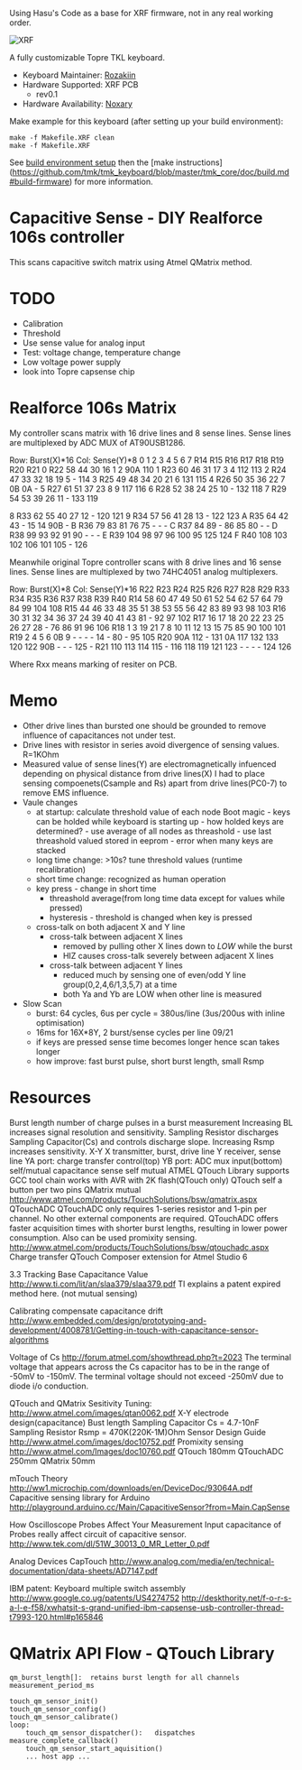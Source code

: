 Using Hasu's Code as a base for XRF firmware, not in any real working order.

![XRF](https://i.imgur.com/ziqGxpA.png)

A fully customizable Topre TKL keyboard.

* Keyboard Maintainer: [Rozakiin](https://github.com/rozakiin)
* Hardware Supported: XRF PCB
  * rev0.1 
* Hardware Availability: [Noxary](https://www.instagram.com/noxaryco/)

Make example for this keyboard (after setting up your build environment):

    make -f Makefile.XRF clean
    make -f Makefile.XRF

See [build environment setup](https://github.com/tmk/tmk_keyboard/blob/master/tmk_core/doc/build.md) then the [make instructions]
(https://github.com/tmk/tmk_keyboard/blob/master/tmk_core/doc/build.md#build-firmware) for more information.



Capacitive Sense - DIY Realforce 106s controller
================================================
This scans capacitive switch matrix using Atmel QMatrix method.


TODO
====
- Calibration
- Threshold
- Use sense value for analog input
- Test: voltage change, temperature change
- Low voltage power supply
- look into Topre capsense chip


Realforce 106s Matrix
=====================

My controller scans matrix with 16 drive lines and 8 sense lines.
Sense lines are multiplexed by ADC MUX of AT90USB1286.

Row: Burst(X)*16
Col: Sense(Y)*8
      0   1   2   3   4   5   6   7
      R14 R15 R16 R17 R18 R19 R20 R21
0 R22 58  44  30  16  1   2   90A 110
1 R23 60  46  31  17  3   4   112 113
2 R24 47  33  32  18  19  5   -   114
3 R25 49  48  34  20  21  6   131 115
4 R26 50  35  36  22  7   0B  0A  -
5 R27 61  51  37  23  8   9   117 116
6 R28 52  38  24  25  10  -   132 118
7 R29 54  53  39  26  11  -   133 119

8 R33 62  55  40  27  12  -   120 121
9 R34 57  56  41  28  13  -   122 123
A R35 64  42  43  -   15  14  90B -
B R36 79  83  81  76  75  -   -   -
C R37 84  89  -   86  85  80  -   -
D R38 99  93  92  91  90  -   -   -
E R39 104 98  97  96  100 95  125 124
F R40 108 103 102 106 101 105 -   126


Meanwhile original Topre controller scans with 8 drive lines and 16 sense lines.
Sense lines are multiplexed by two 74HC4051 analog multiplexers.

Row: Burst(X)*8
Col: Sense(Y)*16
    R22 R23 R24 R25 R26 R27 R28 R29     R33 R34 R35 R36 R37 R38 R39 R40
R14 58  60  47  49  50  61  52  54      62  57  64  79  84  99  104 108
R15 44  46  33  48  35  51  38  53      55  56  42  83  89  93  98  103
R16 30  31  32  34  36  37  24  39      40  41  43  81  -   92  97  102
R17 16  17  18  20  22  23  25  26      27  28  -   76  86  91  96  106
R18 1   3   19  21  7   8   10  11      12  13  15  75  85  90  100 101
R19 2   4   5   6   0B  9   -   -       -   -   14  -   80  -   95  105
R20 90A 112 -   131 0A  117 132 133     120 122 90B -   -   -   125 -
R21 110 113 114 115 -   116 118 119     121 123 -   -   -   -   124 126

Where Rxx means marking of resiter on PCB.



Memo
====
- Other drive lines than bursted one should be grounded to remove influence of capacitances not under test.
- Drive lines with resistor in series avoid divergence of sensing values. R=1KOhm
- Measured value of sense lines(Y) are electromagnetically infuenced depending on physical distance from drive lines(X)
    I had to place sensing compoenets(Csample and Rs) apart from drive lines(PC0-7) to remove EMS influence.
- Vaule changes
    - at startup: calculate threshold value of each node
        Boot magic - keys can be holded while keyboard is starting up
            - how holded keys are determined?
                - use average of all nodes as threashold
                - use last threashold valued stored in eeprom
                - error when many keys are stacked
    - long time change: >10s? tune threshold values (runtime recalibration)
    - short time change: recognized as human operation
    - key press - change in short time
        - threashold
            average(from long time data except for values while pressed)
        - hysteresis - threshold is changed when key is pressed
    - cross-talk on both adjacent X and Y line
        - cross-talk between adjacent X lines
            - removed by pulling other X lines down to *LOW* while the burst
            - HIZ causes cross-talk severely between adjacent X lines
        - cross-talk between adjacent Y lines
            - reduced much by sensing one of even/odd Y line group(0,2,4,6/1,3,5,7) at a time
            - both Ya and Yb are LOW when other line is measured
- Slow Scan
    - burst: 64 cycles, 6us per cycle = 380us/line (3us/200us with inline optimisation)
    - 16ms for 16X*8Y, 2 burst/sense cycles per line 09/21
    - if keys are pressed sense time becomes longer hence scan takes longer
    - how improve: fast burst pulse, short burst length, small Rsmp




Resources
=========
Burst length
    number of charge pulses in a burst measurement
    Increasing BL increases signal resolution and sensitivity.
Sampling Resistor
    discharges Sampling Capacitor(Cs) and controls discharge slope.
    Increasing Rsmp increases sensitivity.
X-Y
    X transmitter, burst, drive line
    Y receiver, sense line
    YA port: charge transfer control(top)
    YB port: ADC mux input(bottom)
self/mutual capacitance sense
    self
    mutual
ATMEL QTouch Library 
    supports GCC tool chain
    works with AVR with 2K flash(QTouch only)
QTouch
    self
    a button per two pins
QMatrix
    mutual
    http://www.atmel.com/products/TouchSolutions/bsw/qmatrix.aspx
QTouchADC
    QTouchADC only requires 1-series resistor and 1-pin per channel. No other external components are required.
    QTouchADC offers faster acquisition times with shorter burst lengths, resulting in lower power consumption.
    Also can be used promixity sensing.
    http://www.atmel.com/products/TouchSolutions/bsw/qtouchadc.aspx
Charge transfer
QTouch Composer
    extension for Atmel Studio 6


3.3 Tracking Base Capacitance Value
http://www.ti.com/lit/an/slaa379/slaa379.pdf
TI explains a patent expired method here. (not mutual sensing)

Calibrating
    compensate capacitance drift
http://www.embedded.com/design/prototyping-and-development/4008781/Getting-in-touch-with-capacitance-sensor-algorithms



Voltage of Cs
    http://forum.atmel.com/showthread.php?t=2023
    The terminal voltage that appears across the Cs capacitor has to be in the range of -50mV to -150mV. The terminal voltage should not exceed -250mV due to diode i/o conduction.



QTouch and QMatrix Sesitivity Tuning: http://www.atmel.com/images/qtan0062.pdf
    X-Y electrode design(capacitance)
    Bust length
    Sampling Capacitor Cs = 4.7-10nF
    Sampling Resistor Rsmp = 470K(220K-1M)Ohm
Sensor Design Guide
    http://www.atmel.com/images/doc10752.pdf
Promixity sensing
    http://www.atmel.com/Images/doc10760.pdf
    QTouch 180mm
    QTouchADC 250mm
    QMatrix 50mm

mTouch Theory
    http://ww1.microchip.com/downloads/en/DeviceDoc/93064A.pdf
Capacitive sensing library for Arduino
    http://playground.arduino.cc/Main/CapacitiveSensor?from=Main.CapSense

How Oscilloscope Probes Affect Your Measurement
    Input capacitance of Probes really affect circuit of capacitive sensor.
    http://www.tek.com/dl/51W_30013_0_MR_Letter_0.pdf


Analog Devices CapTouch
    http://www.analog.com/media/en/technical-documentation/data-sheets/AD7147.pdf

IBM patent: Keyboard multiple switch assembly 
    http://www.google.co.ug/patents/US4274752
    http://deskthority.net/f-o-r-s-a-l-e-f58/xwhatsit-s-grand-unified-ibm-capsense-usb-controller-thread-t7993-120.html#p165846


QMatrix API Flow -  QTouch Library
==================================
    qm_burst_length[]:  retains burst length for all channels
    measurement_period_ms

    touch_qm_sensor_init()
    touch_qm_sensor_config()
    touch_qm_sensor_calibrate()
    loop:
        touch_qm_sensor_dispatcher():   dispatches measure_complete_callback()
        touch_qm_sensor_start_aquisition()
        ... host app ...
